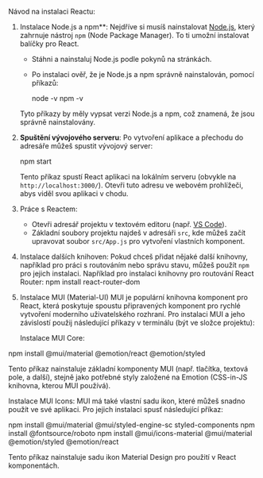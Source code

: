 Návod na instalaci Reactu:
1. Instalace Node.js a npm**:
   Nejdříve si musíš nainstalovat [Node.js](https://nodejs.org/), který zahrnuje nástroj `npm` (Node Package Manager). To ti umožní instalovat balíčky pro React.
   - Stáhni a nainstaluj Node.js podle pokynů na stránkách.
   - Po instalaci ověř, že je Node.js a npm správně nainstalován, pomocí příkazů:
     
     node -v
     npm -v
    
   Tyto příkazy by měly vypsat verzi Node.js a npm, což znamená, že jsou správně nainstalovány.

2. **Spuštění vývojového serveru**:
   Po vytvoření aplikace a přechodu do adresáře můžeš spustit vývojový server:

   npm start
   
   Tento příkaz spustí React aplikaci na lokálním serveru (obvykle na `http://localhost:3000/`). Otevři tuto adresu ve webovém prohlížeči, abys viděl svou aplikaci v chodu.

3. Práce s Reactem:
   - Otevři adresář projektu v textovém editoru (např. [VS Code](https://code.visualstudio.com/)).
   - Základní soubory projektu najdeš v adresáři `src`, kde můžeš začít upravovat soubor `src/App.js` pro vytvoření vlastních komponent.
   
4. Instalace dalších knihoven:
   Pokud chceš přidat nějaké další knihovny, například pro práci s routováním nebo správu stavu, můžeš použít `npm` pro jejich instalaci. Například pro instalaci knihovny pro routování React Router:
   npm install react-router-dom

5. Instalace MUI (Material-UI)
MUI je populární knihovna komponent pro React, která poskytuje spoustu připravených komponent pro rychlé vytvoření moderního uživatelského rozhraní.
Pro instalaci MUI a jeho závislostí použij následující příkazy v terminálu (být ve složce projektu):

    Instalace MUI Core:

npm install @mui/material @emotion/react @emotion/styled

Tento příkaz nainstaluje základní komponenty MUI (např. tlačítka, textová pole, a další), stejně jako potřebné styly založené na Emotion (CSS-in-JS knihovna, kterou MUI používá).

Instalace MUI Icons: MUI má také vlastní sadu ikon, které můžeš snadno použít ve své aplikaci. Pro jejich instalaci spusť následující příkaz:

npm install @mui/material @mui/styled-engine-sc styled-components
npm install @fontsource/roboto
npm install @mui/icons-material @mui/material @emotion/styled @emotion/react

Tento příkaz nainstaluje sadu ikon Material Design pro použití v React komponentách.

   
